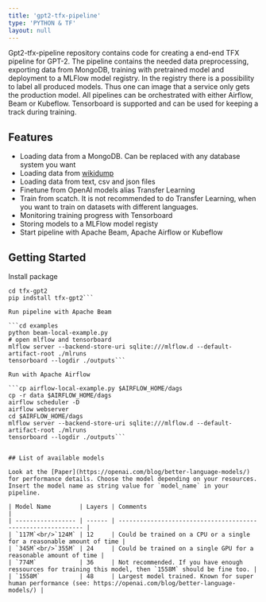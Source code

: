 ```yaml
---
title: 'gpt2-tfx-pipeline'
type: 'PYTHON & TF'
layout: null
---
```


Gpt2-tfx-pipeline repository contains code for creating a end-end TFX pipeline for GPT-2. The pipeline contains the needed data preprocessing, exporting data from MongoDB, training with pretrained model and deployment to a MLFlow model registry. In the registry there is a possibility to label all produced models. Thus one can image that a service only gets the production model. All pipelines can be orchestrated with either Airflow, Beam or Kubeflow. Tensorboard is supported and can be used for keeping a track during training. 

## Features
- Loading data from a MongoDB. Can be replaced with any database system you want
- Loading data from [wikidump](https://github.com/NewsPipe/wikidump)
- Loading data from text, csv and json files
- Finetune from OpenAI models alias Transfer Learning
- Train from scatch. It is not recommended to do Transfer Learning, when you want to train on datasets with different languages.
- Monitoring training progress with Tensorboard
- Storing models to a MLFlow model registy
- Start pipeline with Apache Beam, Apache Airflow or Kubeflow

## Getting Started

Install package
```git clone https://github.com/steven-mi/tfx-gpt2.git
cd tfx-gpt2
pip indstall tfx-gpt2```

Run pipeline with Apache Beam

```cd examples
python beam-local-example.py
# open mlflow and tensorboard
mlflow server --backend-store-uri sqlite:///mlflow.d --default-artifact-root ./mlruns
tensorboard --logdir ./outputs```

Run with Apache Airflow

```cp airflow-local-example.py $AIRFLOW_HOME/dags
cp -r data $AIRFLOW_HOME/dags
airflow scheduler -D
airflow webserver 
cd $AIRFLOW_HOME/dags
mlflow server --backend-store-uri sqlite:///mlflow.d --default-artifact-root ./mlruns
tensorboard --logdir ./outputs```


## List of available models

Look at the [Paper](https://openai.com/blog/better-language-models/) for performance details. Choose the model depending on your resources. Insert the model name as string value for `model_name` in your pipeline.

| Model Name        | Layers | Comments                                                     |
| ----------------- | ------ | ------------------------------------------------------------ |
| `117M`<br/>`124M` | 12     | Could be trained on a CPU or a single for a reasonable amount of time |
| `345M`<br/>`355M` | 24     | Could be trained on a single GPU for a reasonable amount of time |
| `774M`            | 36     | Not recommended. If you have enough ressources for training this model, then `1558M` should be fine too. |
| `1558M`           | 48     | Largest model trained. Known for super human performance (see: https://openai.com/blog/better-language-models/) |
